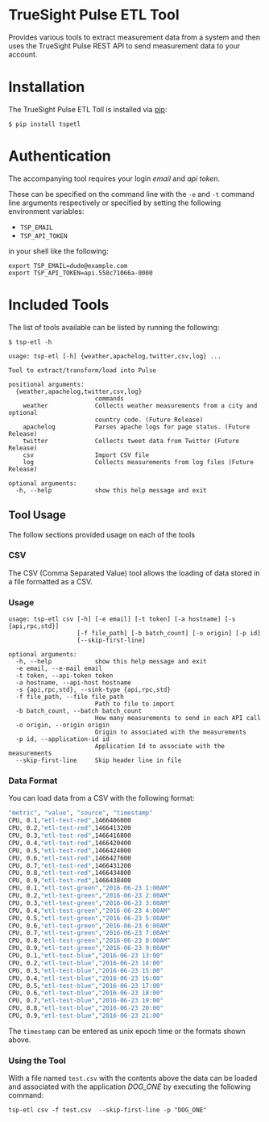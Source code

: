 # TrueSight Pulse ETL Tool

Provides various tools to extract measurement data from a system and then uses the TrueSight Pulse REST API to send measurement data to
your account.

# Installation

The TrueSight Pulse ETL Toll is installed via [pip](https://pip.pypa.io/en/stable/installing/):

```
$ pip install tspetl
```

# Authentication

The accompanying tool requires your login _email_ and _api token_.

These can be specified on the command line with the `-e` and `-t` command line arguments respectively or
specified by setting the following environment variables:
 
- `TSP_EMAIL`
- `TSP_API_TOKEN`

in your shell like the following:

```
export TSP_EMAIL=dude@example.com
export TSP_API_TOKEN=api.558c71066a-0000
```

# Included Tools

The list of tools available can be listed by running the following:

```
$ tsp-etl -h
```

```
usage: tsp-etl [-h] {weather,apachelog,twitter,csv,log} ...

Tool to extract/transform/load into Pulse

positional arguments:
  {weather,apachelog,twitter,csv,log}
                        commands
    weather             Collects weather measurements from a city and optional
                        country code. (Future Release)
    apachelog           Parses apache logs for page status. (Future Release)
    twitter             Collects tweet data from Twitter (Future Release)
    csv                 Import CSV file
    log                 Collects measurements from log files (Future Release)

optional arguments:
  -h, --help            show this help message and exit
```

## Tool Usage

The follow sections provided usage on each of the tools


### CSV

The CSV (Comma Separated Value) tool allows the loading of data stored in a file formatted as a CSV.

### Usage

```
usage: tsp-etl csv [-h] [-e email] [-t token] [-a hostname] [-s {api,rpc,std}]
                   [-f file_path] [-b batch_count] [-o origin] [-p id]
                   [--skip-first-line]

optional arguments:
  -h, --help            show this help message and exit
  -e email, --e-mail email
  -t token, --api-token token
  -a hostname, --api-host hostname
  -s {api,rpc,std}, --sink-type {api,rpc,std}
  -f file_path, --file file_path
                        Path to file to import
  -b batch_count, --batch batch_count
                        How many measurements to send in each API call
  -o origin, --origin origin
                        Origin to associated with the measurements
  -p id, --application-id id
                        Application Id to associate with the measurements
  --skip-first-line     Skip header line in file
```


### Data Format

You can load data from a CSV with the following format:

```bash
"metric", "value", "source", "timestamp"
CPU, 0.1,"etl-test-red",1466406000
CPU, 0.2,"etl-test-red",1466413200
CPU, 0.3,"etl-test-red",1466416800
CPU, 0.4,"etl-test-red",1466420400
CPU, 0.5,"etl-test-red",1466424000
CPU, 0.6,"etl-test-red",1466427600
CPU, 0.7,"etl-test-red",1466431200
CPU, 0.8,"etl-test-red",1466434800
CPU, 0.9,"etl-test-red",1466438400
CPU, 0.1,"etl-test-green","2016-06-23 1:00AM"
CPU, 0.2,"etl-test-green","2016-06-23 2:00AM"
CPU, 0.3,"etl-test-green","2016-06-23 3:00AM"
CPU, 0.4,"etl-test-green","2016-06-23 4:00AM"
CPU, 0.5,"etl-test-green","2016-06-23 5:00AM"
CPU, 0.6,"etl-test-green","2016-06-23 6:00AM"
CPU, 0.7,"etl-test-green","2016-06-23 7:00AM"
CPU, 0.8,"etl-test-green","2016-06-23 8:00AM"
CPU, 0.9,"etl-test-green","2016-06-23 9:00AM"
CPU, 0.1,"etl-test-blue","2016-06-23 13:00"
CPU, 0.2,"etl-test-blue","2016-06-23 14:00"
CPU, 0.3,"etl-test-blue","2016-06-23 15:00"
CPU, 0.4,"etl-test-blue","2016-06-23 16:00"
CPU, 0.5,"etl-test-blue","2016-06-23 17:00"
CPU, 0.6,"etl-test-blue","2016-06-23 18:00"
CPU, 0.7,"etl-test-blue","2016-06-23 19:00"
CPU, 0.8,"etl-test-blue","2016-06-23 20:00"
CPU, 0.9,"etl-test-blue","2016-06-23 21:00"
```

The `timestamp` can be entered as unix epoch time or the formats shown above.

### Using the Tool

With a file named `test.csv` with the contents above the data can be loaded and associated with the application _DOG_ONE_ by executing the following command:


```
tsp-etl csv -f test.csv  --skip-first-line -p "DOG_ONE"
```




